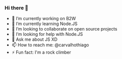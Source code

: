 ### Hi there 👋

- 🔭 I’m currently working on B2W
- 🌱 I’m currently learning Node.JS
- 👯 I’m looking to collaborate on open source projects
- 🤔 I’m looking for help with Node.JS
- 💬 Ask me about JS XD
- 📫 How to reach me: @carvalhothiago
- ⚡ Fun fact: I'm a rock climber


